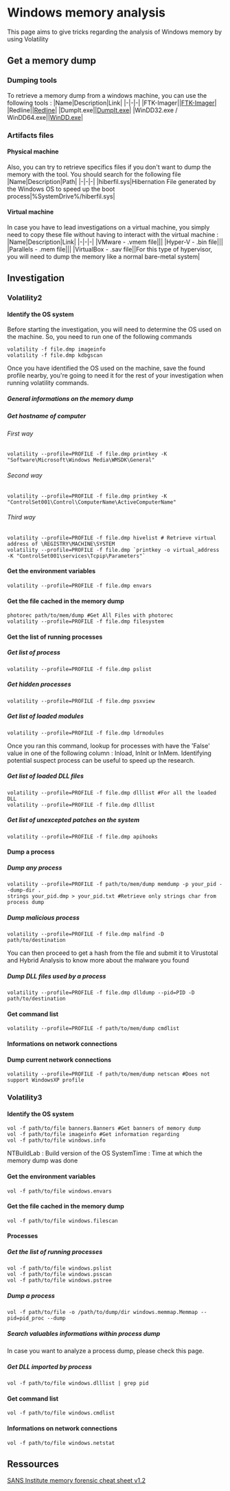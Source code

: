 # Windows memory analysis
This page aims to give tricks regarding the analysis of Windows memory by using Volatility
## Get a memory dump
### Dumping tools
To retrieve a memory dump from a windows machine, you can use the following tools : 
|Name|Description|Link|
|-|-|-|
|FTK-Imager||[FTK-Imager](https://accessdata.com/product-download/ftk-imager-version-4-2-0)|
|Redline||[Redline](https://fireeye.market/apps/211364)|
|DumpIt.exe||[DumpIt.exe](https://github.com/thimbleweed/All-In-USB/blob/master/utilities/DumpIt/DumpIt.exe?raw=true)|
|WinDD32.exe / WinDD64.exe||[WinDD.exe](https://sourceforge.net/projects/windd/files/windd/WinDD%20Release%201.0/WinDD.zip)|
### Artifacts files
#### Physical machine
Also, you can try to retrieve specifics files if you don't want to dump the memory with the tool. You should search for the following file
|Name|Description|Path|
|-|-|-|
|hiberfil.sys|Hibernation File generated by the Windows OS to speed up the boot process|%SystemDrive%/hiberfil.sys|
#### Virtual machine
In case you have to lead investigations on a virtual machine, you simply need to copy these file without having to interact with the virtual machine : 
|Name|Description|Link|
|-|-|-|
|VMware - .vmem file|||
|Hyper-V - .bin file|||
|Parallels - .mem file|||
|VirtualBox - .sav file||For this type of hypervisor, you will need to dump the memory like a normal bare-metal system|
## Investigation 
### Volatility2
#### Identify the OS system
Before starting the investigation, you will need to determine the OS used on the machine. So, you need to run one of the following commands
```
volatility -f file.dmp imageinfo 
volatility -f file.dmp kdbgscan 
```

Once you have identified the OS used on the machine, save the found profile nearby, you're going to need it for the rest of your investigation when running volatility commands. 
##### General informations on the memory dump
##### Get hostname of computer
###### First way
```
volatility --profile=PROFILE -f file.dmp printkey -K "Software\Microsoft\Windows Media\WMSDK\General"
```
###### Second way
```
volatility --profile=PROFILE -f file.dmp printkey -K "ControlSet001\Control\ComputerName\ActiveComputerName"
```
###### Third way
```
volatility --profile=PROFILE -f file.dmp hivelist # Retrieve virtual address of \REGISTRY\MACHINE\SYSTEM
volatility --profile=PROFILE -f file.dmp `printkey -o virtual_address -K "ControlSet001\services\Tcpip\Parameters"`

```
#### Get the environment variables
```
volatility --profile=PROFILE -f file.dmp envars
```
#### Get the file cached in the memory dump
```
photorec path/to/mem/dump #Get All Files with photorec
volatility --profile=PROFILE -f file.dmp filesystem
``` 
#### Get the list of running processes
##### Get list of process
```
volatility --profile=PROFILE -f file.dmp pslist
```
##### Get hidden processes
```
volatility --profile=PROFILE -f file.dmp psxview
```
##### Get list of loaded modules 
```
volatility --profile=PROFILE -f file.dmp ldrmodules
```
Once you ran this command, lookup for processes with have the 'False' value in one of the following column : Inload, InInit or InMem. Identifying potential suspect process can be useful to speed up the research. 
##### Get list of loaded DLL files 
```
volatility --profile=PROFILE -f file.dmp dlllist #For all the loaded DLL
volatility --profile=PROFILE -f file.dmp dlllist
```
##### Get list of unexcepted patches on the system
```
volatility --profile=PROFILE -f file.dmp apihooks
```
#### Dump a process
##### Dump any process
```
volatility --profile=PROFILE -f path/to/mem/dump memdump -p your_pid --dump-dir .
strings your_pid.dmp > your_pid.txt #Retrieve only strings char from process dump
```
##### Dump malicious process
```
volatility --profile=PROFILE -f file.dmp malfind -D path/to/destination
```
You can then proceed to get a hash from the file and submit it to Virustotal and Hybrid Analysis to know more about the malware you found
##### Dump DLL files used by a process
```
volatility --profile=PROFILE -f file.dmp dlldump --pid=PID -D path/to/destination
```
#### Get command list
```
volatility --profile=PROFILE -f path/to/mem/dump cmdlist
```

#### Informations on network connections
#### Dump current network connections
```
volatility --profile=PROFILE -f path/to/mem/dump netscan #Does not support WindowsXP profile
```
### Volatility3
#### Identify the OS system
```
vol -f path/to/file banners.Banners #Get banners of memory dump
vol -f path/to/file imageinfo #Get information regarding
vol -f path/to/file windows.info
```
NTBuildLab : Build version of the OS
SystemTime : Time at which the memory dump was done
#### Get the environment variables
```
vol -f path/to/file windows.envars
```
#### Get the file cached in the memory dump
```
vol -f path/to/file windows.filescan
```
#### Processes
##### Get the list of running processes
```
vol -f path/to/file windows.pslist
vol -f path/to/file windows.psscan
vol -f path/to/file windows.pstree
```
##### Dump a process
```
vol -f path/to/file -o /path/to/dump/dir windows.memmap.Memmap --pid=pid_proc --dump
```
##### Search valuables informations within process dump
In case you want to analyze a process dump, please check this page.
##### Get DLL imported by process
```
vol -f path/to/file windows.dlllist | grep pid
```
#### Get command list
```
vol -f path/to/file windows.cmdlist
```
#### Informations on network connections
```
vol -f path/to/file windows.netstat
```

## Ressources
[SANS Institute memory forensic cheat sheet v1.2](https://assets.contentstack.io/v3/assets/blt36c2e63521272fdc/bltc7925ba3238b6e04/5e345fb87ca70442647a61f7/Memory-Forensics-Cheat-Sheet-v1_2.pdf)


